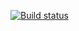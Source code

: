 [![Build status](https://ci.appveyor.com/api/projects/status/k6v2ntmh2o67q555/branch/master?svg=true)](https://ci.appveyor.com/project/CRASH3000/netoautotest-1-2/branch/master)

